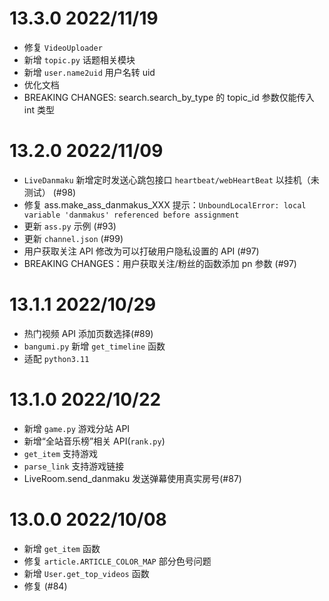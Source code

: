 # 13.3.0 2022/11/19

- 修复 `VideoUploader`
- 新增 `topic.py` 话题相关模块
- 新增 `user.name2uid` 用户名转 uid
- 优化文档
- BREAKING CHANGES: search.search_by_type 的 topic_id 参数仅能传入 int 类型

# 13.2.0 2022/11/09

- `LiveDanmaku` 新增定时发送心跳包接口 `heartbeat/webHeartBeat` 以挂机（未测试） (#98)
- 修复 ass.make_ass_danmakus_XXX 提示：`UnboundLocalError: local variable 'danmakus' referenced before assignment`
- 更新 `ass.py` 示例 (#93)
- 更新 `channel.json` (#99)
- 用户获取关注 API 修改为可以打破用户隐私设置的 API (#97)
- BREAKING CHANGES：用户获取关注/粉丝的函数添加 pn 参数 (#97)

# 13.1.1 2022/10/29

- 热门视频 API 添加页数选择(#89)
- `bangumi.py` 新增 `get_timeline` 函数
- 适配 `python3.11`

# 13.1.0 2022/10/22

- 新增 `game.py` 游戏分站 API
- 新增“全站音乐榜”相关 API(`rank.py`)
- `get_item` 支持游戏
- `parse_link` 支持游戏链接
- LiveRoom.send_danmaku 发送弹幕使用真实房号(#87)

# 13.0.0 2022/10/08

- 新增 `get_item` 函数
- 修复 `article.ARTICLE_COLOR_MAP` 部分色号问题
- 新增 `User.get_top_videos` 函数
- 修复 (#84)
